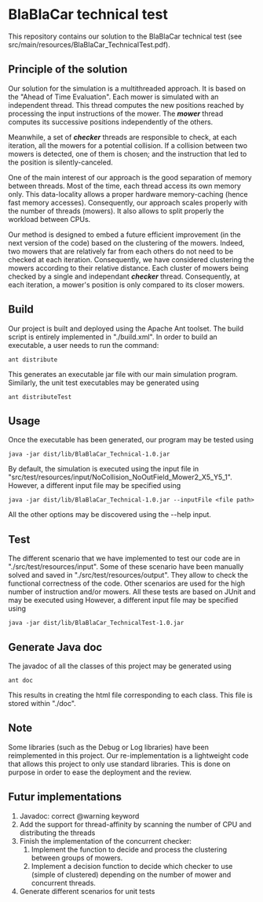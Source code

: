 # BlaBlaCar technical test
This repository contains our solution to the BlaBlaCar technical test (see src/main/resources/BlaBlaCar_TechnicalTest.pdf).

## Principle of the solution
Our solution for the simulation is a multithreaded approach.
It is based on the "Ahead of Time Evaluation".
Each mower is simulated with an independent thread.
This thread computes the new positions reached by processing the input instructions of the mower.
The __*mower*__ thread computes its successive positions independently of the others.

Meanwhile, a set of __*checker*__ threads are responsible to check, at each iteration, all the mowers for a potential collision.
If a collision between two mowers is detected, one of them is chosen; and the instruction that led to the position is silently-canceled.

One of the main interest of our approach is the good separation of memory between threads.
Most of the time, each thread access its own memory only.
This data-locality allows a proper hardware memory-caching (hence fast memory accesses).
Consequently, our approach scales properly with the number of threads (mowers).
It also allows to split properly the workload between CPUs.

Our method is designed to embed a future efficient improvement (in the next version of the code) based on the clustering of the mowers.
Indeed, two mowers that are relatively far from each others do not need to be checked at each iteration.
Consequently, we have considered clustering the mowers according to their relative distance.
Each cluster of mowers being checked by a single and independant __*checker*__ thread.
Consequently, at each iteration, a mower's position is only compared to its closer mowers. 

## Build
Our project is built and deployed using the Apache Ant toolset.
The build script is entirely implemented in "./build.xml".
In order to build an executable, a user needs to run the command:
```
ant distribute
```
This generates an executable jar file with our main simulation program.
Similarly, the unit test executables may be generated using
```
ant distributeTest
```

## Usage
Once the executable has been generated, our program may be tested using
```
java -jar dist/lib/BlaBlaCar_Technical-1.0.jar
```
By default, the simulation is executed using the input file in "src/test/resources/input/NoCollision_NoOutField_Mower2_X5_Y5_1".
However, a different input file may be specified using
```
java -jar dist/lib/BlaBlaCar_Technical-1.0.jar --inputFile <file path>
```
All the other options may be discovered using the --help input.

## Test
The different scenario that we have implemented to test our code are in "./src/test/resources/input".
Some of these scenario have been manually solved and saved in "./src/test/resources/output".
They allow to check the functional correctness of the code.
Other scenarios are used for the high number of instruction and/or mowers.
All these tests are based on JUnit and may be executed using
However, a different input file may be specified using
```
java -jar dist/lib/BlaBlaCar_TechnicalTest-1.0.jar
```


## Generate Java doc
The javadoc of all the classes of this project may be generated using
```
ant doc
```
This results in creating the html file corresponding to each class.
 This file is stored within "./doc".

## Note
Some libraries (such as the Debug or Log libraries) have been reimplemented in this project.
Our re-implementation is a lightweight code that allows this project to only use standard libraries.
This is done on purpose in order to ease the deployment and the review.

## Futur implementations
1. Javadoc: correct @warning keyword
1. Add the support for thread-affinity by scanning the number of CPU and distributing the threads
1. Finish the implementation of the concurrent checker:
   1. Implement the function to decide and process the clustering between groups of mowers.
   1. Implement a decision function to decide which checker to use (simple of clustered) depending on the number of mower and concurrent threads.
1. Generate different scenarios for unit tests